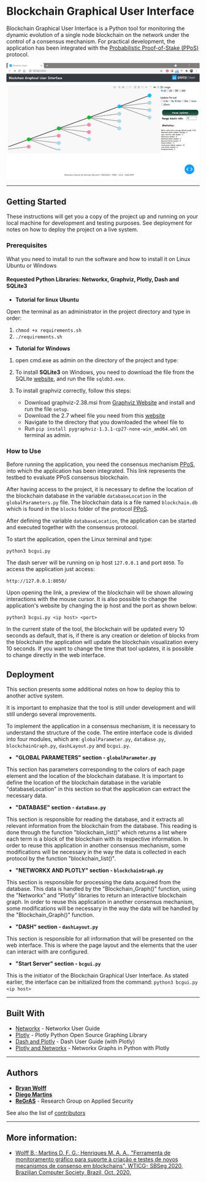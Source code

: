 # Blockchain Graphical User Interface

Blockchain Graphical User Interface is a Python tool for monitoring the dynamic evolution of a single node blockchain on the network under the control of a consensus mechanism. For practical development, the application has been integrated with the [Probabilistic Proof-of-Stake (PPoS)](https://github.com/regras/ppos_tb/tree/ppos_third_version_2_docker_execution) protocol.

![](header.png)

---
## Getting Started

These instructions will get you a copy of the project up and running on your local machine for development and testing purposes. See deployment for notes on how to deploy the project on a live system.


### Prerequisites

What you need to install to run the software and how to install it on Linux Ubuntu or Windows

#### Requested Python Libraries: Networkx, Graphviz, Plotly, Dash and SQLite3

- **Tutorial for linux Ubuntu**

Open the terminal as an administrator in the project directory and type in order:
1. ```chmod +x requirements.sh```
2. ```./requirements.sh```

- **Tutorial for Windows**

1. open cmd.exe as admin on the directory of the project and type:

2. To install **SQLite3** on Windows, you need to download the file from the SQLite [website](https://www.sqlite.org/download.html), and run the file ```sqldb3.exe```.

3. To install graphviz correctly, follow this steps:
   - Download graphviz-2.38.msi from [Graphviz Website](https://graphviz.gitlab.io/_pages/Download/Download_windows.html) and install and run the file ```setup```.
   - Download the 2.7 wheel file you need from this [website](http://www.lfd.uci.edu/~gohlke/pythonlibs/#pygraphviz)
   - Navigate to the directory that you downloaded the wheel file to
   - Run ```pip install pygraphviz-1.3.1-cp27-none-win_amd64.whl``` on terminal as admin.

### How to Use

Before running the application, you need the consensus mechanism [PPoS](https://github.com/regras/ppos_tb/tree/ppos_third_version_2_docker_execution), into which the application has been integrated. This link represents the testbed to evaluate PPoS consensus blockchain.

After having access to the project, it is necessary to define the location of the blockchain database in the variable ```databaseLocation``` in the ```globalParameters.py``` file. The blockchain data is a file named ```blockchain.db``` which is found in the ```blocks``` folder of the protocol [PPoS](https://github.com/regras/ppos_tb/tree/ppos_third_version_2_docker_execution).

After defining the variable ```databaseLocation```, the application can be started and executed together with the consensus protocol.

To start the application, open the Linux terminal and type:

```
python3 bcgui.py
```

The dash server will be running on ip host ```127.0.0.1``` and port ```8050```. To access the application just access:

```
http://127.0.0.1:8050/
```

Upon opening the link, a preview of the blockchain will be shown allowing interactions with the mouse cursor. 
It is also possible to change the application's website by changing the ip host and the port as shown below:

```
python3 bcgui.py <ip host> <port>
```

In the current state of the tool, the blockchain will be updated every 10 seconds as default, that is, if there is any creation or deletion of blocks from the blockchain the application will update the blockchain visualization every 10 seconds. If you want to change the time that tool updates, it is possible to change directly in the web interface.

## Deployment

This section presents some additional notes on how to deploy this to another active system. 

It is important to emphasize that the tool is still under development and will still undergo several improvements.

To implement the application in a consensus mechanism, it is necessary to understand the structure of the code. The entire interface code is divided into four modules, which are: ```globalParameter.py```, ```dataBase.py```, ```blockchainGraph.py```, ```dashLayout.py``` and ```bcgui.py```.

* **"GLOBAL PARAMETERS" section - ```globalParameter.py```**

This section has parameters corresponding to the colors of each page element and the location of the blockchain database. It is important to define the location of the blockchain database in the variable "databaseLocation" in this section so that the application can extract the necessary data.

* **"DATABASE" section - ```dataBase.py```**

This section is responsible for reading the database, and it extracts all relevant information from the blockchain from the database. This reading is done through the function "blockchain_list()" which returns a list where each term is a block of the blockchain with its respective information. In order to reuse this application in another consensus mechanism, some modifications will be necessary in the way the data is collected in each protocol by the function "blockchain_list()".


* **"NETWORKX AND PLOTLY" section - ```blockchainGraph.py```**

This section is responsible for processing the data acquired from the database. This data is handled by the "Blockchain_Graph()" function, using the "Networkx" and "Plotly" libraries to return an interactive blockchain graph. In order to reuse this application in another consensus mechanism, some modifications will be necessary in the way the data will be handled by the "Blockchain_Graph()" function.


* **"DASH" section - ```dashLayout.py```**

This section is responsible for all information that will be presented on the web interface. This is where the page layout and the elements that the user can interact with are configured.

* **"Start Server" section - ```bcgui.py```**

This is the initiator of the Blockchain Graphical User Interface. 
As stated earlier, the interface can be initialized from the command: ```python3 bcgui.py <ip host>```

---
## Built With

* [Networkx](https://networkx.github.io/documentation/stable/index.html) - Networkx User Guide
* [Plotly](https://plotly.com/python/) - Plotly Python Open Source Graphing Library
* [Dash and Plotly](https://dash.plotly.com/) - Dash User Guide (with Plotly)
* [Plotly and Networkx](https://plotly.com/python/network-graphs/) - Networkx Graphs in Python with Plotly


---
## Authors

* [**Bryan Wolff**](https://github.com/bryan-wolff)
* [**Diego Martins**](https://github.com/diegomat)
* [**ReGrAS**](https://github.com/regras) - Research Group on Applied Security

See also the list of [contributors](https://github.com/regras/bcgui/graphs/contributors)

---
## More information:
* [Wolff B.; Martins D. F. G.; Henriques M. A. A., "Ferramenta de monitoramento gráfico para suporte à criação e testes de novos mecanismos de consenso em blockchains", WTICG- SBSeg 2020, Brazilian Computer Society, Brazil, Oct. 2020.](https://submissao.ciente.live/wp-content/uploads/2020/10/208599.pdf)
